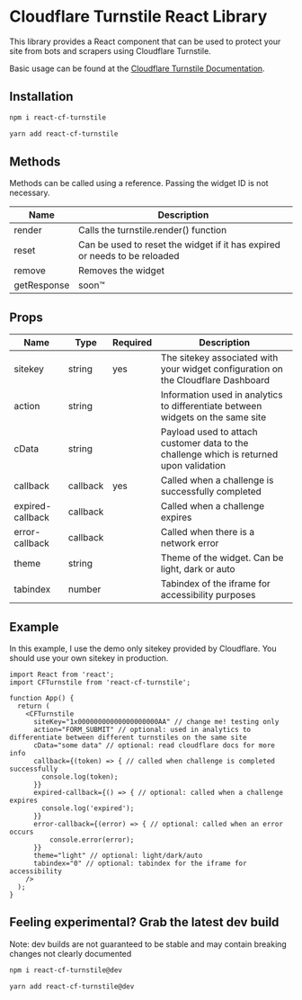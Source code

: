 # Cloudflare Turnstile React Library

This library provides a React component that can be used to protect your site from bots and scrapers using Cloudflare Turnstile.

Basic usage can be found at the [Cloudflare Turnstile Documentation](https://developers.cloudflare.com/turnstile/).

## Installation

```bash
npm i react-cf-turnstile
```
```bash
yarn add react-cf-turnstile
```

## Methods
Methods can be called using a reference. Passing the widget ID is not necessary.

| Name        | Description                                                               |
|-------------|---------------------------------------------------------------------------|
| render      | Calls the turnstile.render() function                                     |
| reset       | Can be used to reset the widget if it has expired or needs to be reloaded |
| remove      | Removes the widget                                                        |
| getResponse | soon™                                                                     |


## Props

| Name             | Type     | Required | Description                                                                             | 
|------------------|----------|----------|-----------------------------------------------------------------------------------------|
| sitekey          | string   | yes      | The sitekey associated with your widget configuration on the Cloudflare Dashboard       |
| action           | string   |          | Information used in analytics to differentiate between widgets on the same site         |
| cData            | string   |          | Payload used to attach customer data to the challenge which is returned upon validation |
| callback         | callback | yes      | Called when a challenge is successfully completed                                       |
| expired-callback | callback |          | Called when a challenge expires                                                         |
| error-callback   | callback |          | Called when there is a network error                                                    |
| theme            | string   |          | Theme of the widget. Can be light, dark or auto                                         |
| tabindex         | number   |          | Tabindex of the iframe for accessibility purposes                                       |



## Example
In this example, I use the demo only sitekey provided by Cloudflare. You should use your own sitekey in production.

```tsx
import React from 'react';
import CFTurnstile from 'react-cf-turnstile';

function App() {
  return (
    <CFTurnstile
      siteKey="1x00000000000000000000AA" // change me! testing only
      action="FORM_SUBMIT" // optional: used in analytics to differentiate between different turnstiles on the same site
      cData="some data" // optional: read cloudflare docs for more info
      callback={(token) => { // called when challenge is completed successfully
        console.log(token);
      }}
      expired-callback={() => { // optional: called when a challenge expires
        console.log('expired');
      }}
      error-callback={(error) => { // optional: called when an error occurs
          console.error(error);
      }}
      theme="light" // optional: light/dark/auto
      tabindex="0" // optional: tabindex for the iframe for accessibility
    />
  );
}
```

## Feeling experimental? Grab the latest dev build

Note: dev builds are not guaranteed to be stable and may contain breaking changes not clearly documented

```bash
npm i react-cf-turnstile@dev
```
```bash
yarn add react-cf-turnstile@dev
```
